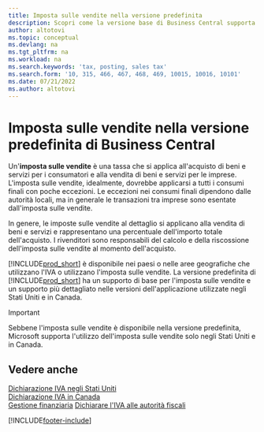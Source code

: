 ```yaml
---
title: Imposta sulle vendite nella versione predefinita
description: Scopri come la versione base di Business Central supporta l'imposta sulle vendite e ottieni una descrizione del concetto di base.
author: altotovi
ms.topic: conceptual
ms.devlang: na
ms.tgt_pltfrm: na
ms.workload: na
ms.search.keywords: 'tax, posting, sales tax'
ms.search.form: '10, 315, 466, 467, 468, 469, 10015, 10016, 10101'
ms.date: 07/21/2022
ms.author: altotovi
---
```


# Imposta sulle vendite nella versione predefinita di Business Central

Un'**imposta sulle vendite** è una tassa che si applica all'acquisto di beni e servizi per i consumatori e alla vendita di beni e servizi per le imprese. L'imposta sulle vendite, idealmente, dovrebbe applicarsi a tutti i consumi finali con poche eccezioni. Le eccezioni nei consumi finali dipendono dalle autorità locali, ma in generale le transazioni tra imprese sono esentate dall'imposta sulle vendite.  

In genere, le imposte sulle vendite al dettaglio si applicano alla vendita di beni e servizi e rappresentano una percentuale dell'importo totale dell'acquisto. I rivenditori sono responsabili del calcolo e della riscossione dell'imposta sulle vendite al momento dell'acquisto.  

[!INCLUDE[prod_short](includes/prod_short.md)] è disponibile nei paesi o nelle aree geografiche che utilizzano l'IVA o utilizzano l'imposta sulle vendite. La versione predefinita di [!INCLUDE[prod_short](includes/prod_short.md)] ha un supporto di base per l'imposta sulle vendite e un supporto più dettagliato nelle versioni dell'applicazione utilizzate negli Stati Uniti e in Canada.

> [!IMPORTANT]
> Sebbene l'imposta sulle vendite è disponibile nella versione predefinita, Microsoft supporta l'utilizzo dell'imposta sulle vendite solo negli Stati Uniti e in Canada.

## Vedere anche

[Dichiarazione IVA negli Stati Uniti](localfunctionality/UnitedStates/us-sales-tax.md)  
[Dichiarazione IVA in Canada](localfunctionality/canada/ca-sales-tax.md)  
[Gestione finanziaria](finance.md)
[Dichiarare l'IVA alle autorità fiscali](finance-how-report-vat.md)

[!INCLUDE[footer-include](includes/footer-banner.md)]
